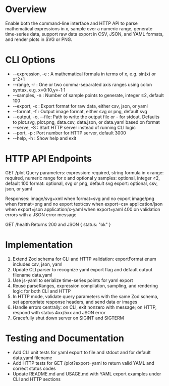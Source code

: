 # Overview

Enable both the command-line interface and HTTP API to parse mathematical expressions in x, sample over a numeric range, generate time-series data, support raw data export in CSV, JSON, and YAML formats, and render plots in SVG or PNG.

# CLI Options

- --expression, -e    : A mathematical formula in terms of x, e.g. sin(x) or x^2+1
- --range, -r         : One or two comma-separated axis ranges using colon syntax, e.g. x=0:10,y=-1:1
- --samples, -n       : Number of sample points to generate, integer ≥2, default 100
- --export, -x        : Export format for raw data, either csv, json, or yaml
- --format, -f        : Output image format, either svg or png, default svg
- --output, -o, --file: Path to write the output file or - for stdout. Defaults to plot.svg, plot.png, data.csv, data.json, or data.yaml based on format
- --serve, -S         : Start HTTP server instead of running CLI logic
- --port, -p          : Port number for HTTP server, default 3000
- --help, -h          : Show help and exit

# HTTP API Endpoints

GET /plot
Query parameters:
  expression: required, string formula in x
  range: required, numeric range for x and optional y
  samples: optional, integer ≥2, default 100
  format: optional, svg or png, default svg
  export: optional, csv, json, or yaml

Responses:
  image/svg+xml when format=svg and no export
  image/png when format=png and no export
  text/csv when export=csv
  application/json when export=json
  application/x-yaml when export=yaml
  400 on validation errors with a JSON error message

GET /health
Returns 200 and JSON { status: "ok" }

# Implementation

1. Extend Zod schema for CLI and HTTP validation: exportFormat enum includes csv, json, yaml
2. Update CLI parser to recognize yaml export flag and default output filename data.yaml
3. Use js-yaml to serialize time-series points for yaml export
4. Reuse parseRanges, expression compilation, sampling, and rendering logic for both CLI and HTTP
5. In HTTP mode, validate query parameters with the same Zod schema, set appropriate response headers, and send data or images
6. Handle errors centrally: on CLI, exit nonzero with message; on HTTP, respond with status 4xx/5xx and JSON error
7. Gracefully shut down server on SIGINT and SIGTERM

# Testing and Documentation

- Add CLI unit tests for yaml export to file and stdout and for default data.yaml filename
- Add HTTP tests for GET /plot?export=yaml to return valid YAML and correct status codes
- Update README.md and USAGE.md with YAML export examples under CLI and HTTP sections